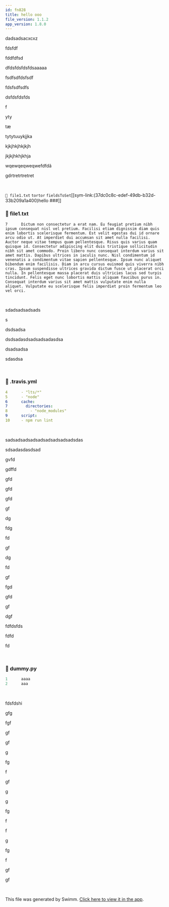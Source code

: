 ```yaml
---
id: fn828
title: hello ooo
file_version: 1.1.2
app_version: 1.8.0
---
```


dadsadsacxcxz

fdsfdf

fddfdfsd

dfdsfdsfdsfdsaaaaa

fsdfsdfdsfsdf

fdsfsdfsdfs

dsfdsfdsfds

f

yty

tæ

tytytuuykjjka

kjkjhkjhkjkjh

jkjkjhkhjkhja

wqewqeqweqwefdfdã

gdrtretrtretret

<br/>

`📄 file1.txt` `tortor`<swm-token data-swm-token=":file1.txt:9:55:55:`Enim lobortis scelerisque fermentum dui faucibus in ornare quam viverra. Aliquam eleifend mi in nulla posuere sollicitudin. Diam volutpat commodo sed egestas egestas fringilla phasellus. Nibh tortor id aliquet lectus proin nibh. Id nibh tortor id aliquet lectus proin. Mauris in aliquam sem fringilla ut morbi tincidunt augue interdum. Massa enim nec dui nunc mattis enim ut. Vestibulum lorem sed risus ultricies tristique nulla aliquet enim tortor. Scelerisque varius morbi enim nunc faucibus a pellentesque. Cursus turpis massa tincidunt dui ut ornare. Nunc aliquet bibendum enim facilisis gravida neque convallis a cras. Quam lacus suspendisse faucibus interdum posuere lorem ipsum. Elementum integer enim neque volutpat. Netus et malesuada fames ac turpis. Viverra ipsum nunc aliquet bibendum enim facilisis gravida neque convallis. Fringilla est ullamcorper eget nulla facilisi. Ultrices tincidunt arcu non sodales neque sodales ut etiam. Mauris nunc congue nisi vitae suscipit tellus mauris. Gravida arcu ac tortor dignissim convallis aenean et tortor.`"/> `fieldsToSet`<swm-token data-swm-token=":fileWithALotOfContent.js:4242:3:3:`                const fieldsToSet = { ...savedResource, modified: await firestore.firestoreTimestamp() };`"/>[[sym-link:(37dc0c8c-edef-49db-b32d-33b209a1a400)hello ###]]
<!-- NOTE-swimm-snippet: the lines below link your snippet to Swimm -->
### 📄 file1.txt
```text
7      Dictum non consectetur a erat nam. Eu feugiat pretium nibh ipsum consequat nisl vel pretium. Facilisi etiam dignissim diam quis enim lobortis scelerisque fermentum. Est velit egestas dui id ornare arcu odio ut. At imperdiet dui accumsan sit amet nulla facilisi. Auctor neque vitae tempus quam pellentesque. Risus quis varius quam quisque id. Consectetur adipiscing elit duis tristique sollicitudin nibh sit amet commodo. Proin libero nunc consequat interdum varius sit amet mattis. Dapibus ultrices in iaculis nunc. Nisl condimentum id venenatis a condimentum vitae sapien pellentesque. Ipsum nunc aliquet bibendum enim facilisis. Diam in arcu cursus euismod quis viverra nibh cras. Ipsum suspendisse ultrices gravida dictum fusce ut placerat orci nulla. In pellentesque massa placerat duis ultricies lacus sed turpis tincidunt. Felis eget nunc lobortis mattis aliquam faucibus purus in. Consequat interdum varius sit amet mattis vulputate enim nulla aliquet. Vulputate eu scelerisque felis imperdiet proin fermentum leo vel orci.
```

<br/>

sdadsadsadsads

s

dsdsadsa

dsdsadasdsadsadsadasdsa

dsadsadsa

sdasdsa

<br/>


<!-- NOTE-swimm-snippet: the lines below link your snippet to Swimm -->
<!-- NOTE-swimm-repo ::Z2l0aHViJTNBJTNBY29tbWFuZGVyJTNBJTNBc3dpbW1pbw==:: -->
### 📄 .travis.yml
```yaml
4      - "lts/*"
5      - "node"
6      cache:
7        directories:
8          - "node_modules"
9      script:
10     - npm run lint
```

<br/>

sadsadsadsadsadsadsadsadsadsdas

sdsadasdasdsad

gvfd

gdffd

gfd

gfd

gfd

gf

dg

fdg

fd

gf

dg

fd

gf

fgd

gfd

gf

dgf

fdfdsfds

fdfd

fd

<br/>


<!-- NOTE-swimm-snippet: the lines below link your snippet to Swimm -->
### 📄 dummy.py
```python
1      aaaa
2      aaa
```

<br/>

fdsfdshi

gfg

fgf

gf

gf

g

fg

f

gf

g

g

fg

f

f

g

fg

f

gf

gf

<br/>

This file was generated by Swimm. [Click here to view it in the app](https://swimm-web-app.web.app/repos/Z2l0aHViJTNBJTNBdGVzdC1naXRodWItYXBwJTNBJTNBc3dpbW1pbw==/docs/fn828).
